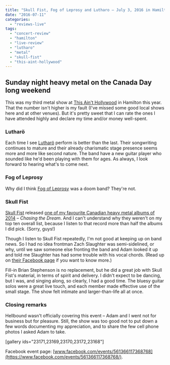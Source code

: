 ```yaml
---
title: "Skull Fist, Fog of Leprosy and Lutharo – July 3, 2016 in Hamilton ON"
date: "2016-07-11"
categories: 
  - "reviews-live"
tags: 
  - "concert-review"
  - "hamilton"
  - "live-review"
  - "lutharo"
  - "metal"
  - "skull-fist"
  - "this-aint-hollywood"
---
```


## Sunday night heavy metal on the Canada Day long weekend

This was my third metal show at [This Ain't Hollywood](http://www.thisainthollywood.ca/) in Hamilton this year. That the number isn't higher is my fault (I've missed some good local shows here and at other venues). But it's pretty sweet that I can rate the ones I have attended highly and declare my time and/or money well-spent.

### Lutharö

Each time I see [Lutharö](https://www.facebook.com/Lutharoband/) perform is better than the last. Their songwriting continues to mature and their already charismatic stage presence seems more and more like second nature. The band have a new guitar player who sounded like he'd been playing with them for ages. As always, I look forward to hearing what's to come next.

### Fog of Leprosy

Why did I think [Fog of Leprosy](https://www.facebook.com/Fog-of-leprosy-145746302148330/) was a doom band? They're not.

### Skull Fist

[Skull Fist](http://skullfist.bigcartel.com/) released [one of my favourite Canadian heavy metal albums of 2014](https://hellbound.ca/2015/01/best-2014-contributors-top-canadian-picks-individual-lists/) – _Chasing the Dream_. And I can't understand why they weren't on my top ten overall list, because I listen to that record more than half the albums I did pick. (Sorry, guys!)

Though I listen to Skull Fist repeatedly, I'm not good at keeping up on band news. So I had no idea frontman Zach Slaughter was semi-sidelined, or why, until we saw someone else fronting the band and Adam looked it up and told me Slaughter has had some trouble with his vocal chords. (Read up on [their Facebook page](https://www.facebook.com/skullfisted/) if you want to know more.)

Fill-in Brian Stephenson is no replacement, but he did a great job with Skull Fist's material, in terms of spirit and delivery. I didn't expect to be dancing, but I was, and singing along, so clearly, I had a good time. The bluesy guitar solos were a great live touch, and each member made effective use of the small stage. The show felt intimate and larger-than-life all at once.

### Closing remarks

Hellbound wasn't officially covering this event – Adam and I went not for business but for pleasure. Still, the show was too good not to put down a few words documenting my appreciation, and to share the few cell phone photos I asked Adam to take.

\[gallery ids="23171,23169,23170,23172,23168"\]

Facebook event page: [www.facebook.com/events/561366117368768](https://www.facebook.com/events/561366117368768/).
